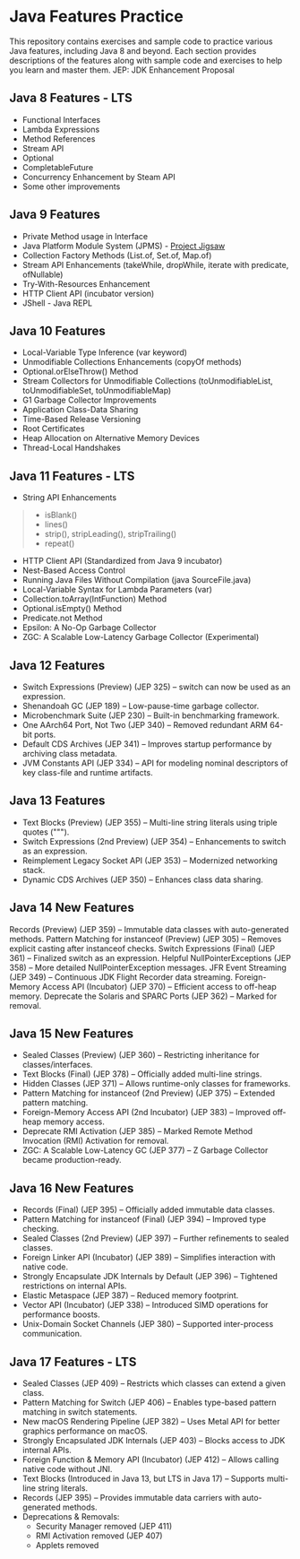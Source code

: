 # Java Features Practice

This repository contains exercises and sample code to practice various Java features, including Java 8 and beyond. Each section provides descriptions of the features along with sample code and exercises to help you learn and master them.
JEP: JDK Enhancement Proposal

## Java 8 Features - LTS

- Functional Interfaces
- Lambda Expressions
- Method References
- Stream API
- Optional
- CompletableFuture
- Concurrency Enhancement by Steam API
- Some other improvements


## Java 9 Features

- Private Method usage in Interface
- Java Platform Module System (JPMS) - [Project Jigsaw](https://openjdk.java.net/projects/jigsaw/)
- Collection Factory Methods (List.of, Set.of, Map.of)
- Stream API Enhancements (takeWhile, dropWhile, iterate with predicate, ofNullable)
- Try-With-Resources Enhancement
- HTTP Client API (incubator version)
- JShell - Java REPL


## Java 10 Features

- Local-Variable Type Inference (var keyword)
- Unmodifiable Collections Enhancements (copyOf methods)
- Optional.orElseThrow() Method
- Stream Collectors for Unmodifiable Collections (toUnmodifiableList, toUnmodifiableSet, toUnmodifiableMap)
- G1 Garbage Collector Improvements
- Application Class-Data Sharing
- Time-Based Release Versioning
- Root Certificates
- Heap Allocation on Alternative Memory Devices
- Thread-Local Handshakes


## Java 11 Features - LTS

- String API Enhancements
> - isBlank()
> - lines()
> - strip(), stripLeading(), stripTrailing()
> - repeat()

- HTTP Client API (Standardized from Java 9 incubator)
- Nest-Based Access Control
- Running Java Files Without Compilation (java SourceFile.java)
- Local-Variable Syntax for Lambda Parameters (var)
- Collection.toArray(IntFunction) Method
- Optional.isEmpty() Method
- Predicate.not Method
- Epsilon: A No-Op Garbage Collector
- ZGC: A Scalable Low-Latency Garbage Collector (Experimental)

## Java 12 Features
- Switch Expressions (Preview) (JEP 325) – switch can now be used as an expression.
- Shenandoah GC (JEP 189) – Low-pause-time garbage collector.
- Microbenchmark Suite (JEP 230) – Built-in benchmarking framework.
- One AArch64 Port, Not Two (JEP 340) – Removed redundant ARM 64-bit ports.
- Default CDS Archives (JEP 341) – Improves startup performance by archiving class metadata.
- JVM Constants API (JEP 334) – API for modeling nominal descriptors of key class-file and runtime artifacts.


## Java 13 Features
- Text Blocks (Preview) (JEP 355) – Multi-line string literals using triple quotes (""").
- Switch Expressions (2nd Preview) (JEP 354) – Enhancements to switch as an expression.
- Reimplement Legacy Socket API (JEP 353) – Modernized networking stack.
- Dynamic CDS Archives (JEP 350) – Enhances class data sharing.


## Java 14 New Features
Records (Preview) (JEP 359) – Immutable data classes with auto-generated methods.
Pattern Matching for instanceof (Preview) (JEP 305) – Removes explicit casting after instanceof checks.
Switch Expressions (Final) (JEP 361) – Finalized switch as an expression.
Helpful NullPointerExceptions (JEP 358) – More detailed NullPointerException messages.
JFR Event Streaming (JEP 349) – Continuous JDK Flight Recorder data streaming.
Foreign-Memory Access API (Incubator) (JEP 370) – Efficient access to off-heap memory.
Deprecate the Solaris and SPARC Ports (JEP 362) – Marked for removal.


## Java 15 New Features
- Sealed Classes (Preview) (JEP 360) – Restricting inheritance for classes/interfaces.
- Text Blocks (Final) (JEP 378) – Officially added multi-line strings.
- Hidden Classes (JEP 371) – Allows runtime-only classes for frameworks.
- Pattern Matching for instanceof (2nd Preview) (JEP 375) – Extended pattern matching.
- Foreign-Memory Access API (2nd Incubator) (JEP 383) – Improved off-heap memory access.
- Deprecate RMI Activation (JEP 385) – Marked Remote Method Invocation (RMI) Activation for removal.
- ZGC: A Scalable Low-Latency GC (JEP 377) – Z Garbage Collector became production-ready.


## Java 16 New Features
- Records (Final) (JEP 395) – Officially added immutable data classes.
- Pattern Matching for instanceof (Final) (JEP 394) – Improved type checking.
- Sealed Classes (2nd Preview) (JEP 397) – Further refinements to sealed classes.
- Foreign Linker API (Incubator) (JEP 389) – Simplifies interaction with native code.
- Strongly Encapsulate JDK Internals by Default (JEP 396) – Tightened restrictions on internal APIs.
- Elastic Metaspace (JEP 387) – Reduced memory footprint.
- Vector API (Incubator) (JEP 338) – Introduced SIMD operations for performance boosts.
- Unix-Domain Socket Channels (JEP 380) – Supported inter-process communication.


## Java 17 Features - LTS
- Sealed Classes (JEP 409) – Restricts which classes can extend a given class.
- Pattern Matching for Switch (JEP 406) – Enables type-based pattern matching in switch statements.
- New macOS Rendering Pipeline (JEP 382) – Uses Metal API for better graphics performance on macOS.
- Strongly Encapsulated JDK Internals (JEP 403) – Blocks access to JDK internal APIs.
- Foreign Function & Memory API (Incubator) (JEP 412) – Allows calling native code without JNI.
- Text Blocks (Introduced in Java 13, but LTS in Java 17) – Supports multi-line string literals.
- Records (JEP 395) – Provides immutable data carriers with auto-generated methods.
- Deprecations & Removals:
    - Security Manager removed (JEP 411)
    - RMI Activation removed (JEP 407)
    - Applets removed
